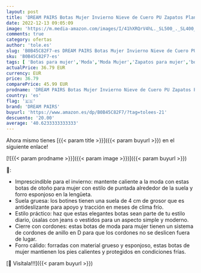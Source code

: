 ```yaml
---
layout: post
title: 'DREAM PAIRS Botas Mujer Invierno Nieve de Cuero PU Zapatos Planas Cálidas Piel Forro Cordones Botas Botines Senderismo Snow Boots Outdoor NEGRO SDAB2201W-E Talla 36  EUR '
date: 2022-12-13 09:05:09
image: 'https://m.media-amazon.com/images/I/41hXRQrV4hL._SL500_._SL400_.jpg'
comments: true
category: ofertas
author: 'tole.es'
slug: 'B0B45C82F7-es DREAM PAIRS Botas Mujer Invierno Nieve de Cuero PU Zapatos...'
sku: 'B0B45C82F7-es'
tags: [ 'Botas para mujer','Moda','Moda Mujer','Zapatos para mujer','botines','dream pairs','zapatos','🇪🇸', ]
actualPrice: 36.79 EUR
currency: EUR
price: 36.79
comparePrice: 45.99 EUR
prodname: 'DREAM PAIRS Botas Mujer Invierno Nieve de Cuero PU Zapatos Planas Cálidas Piel Forro Cordones Botas Botines Senderismo Snow Boots Outdoor NEGRO SDAB2201W-E Talla 36  EUR '
country: 'es'
flag: '🇪🇸'
brand: 'DREAM PAIRS'
buyurl: 'https://www.amazon.es/dp/B0B45C82F7/?tag=tolees-21'
descuento: '20.00'
average: '40.6233333333333'
---
```


Ahora mismo tienes [{{< param title >}}]({{< param buyurl >}}) en el siguiente enlace!

[![{{< param prodname >}}]({{< param image >}})]({{< param buyurl >}})

🔎:

- Imprescindible para el invierno: mantente caliente a la moda con estas botas de otoño para mujer con estilo de puntada alrededor de la suela y forro esponjoso en la lengüeta.
- Suela gruesa: los botines tienen una suela de 4 cm de grosor que es antideslizante para apoyo y tracción en meses de clima frío.
- Estilo práctico: haz que estas elegantes botas sean parte de tu estilo diario, úsalas con jeans o vestidos para un aspecto simple y moderno.
- Cierre con cordones: estas botas de moda para mujer tienen un sistema de cordones de anillo en D para que los cordones no se deslicen fuera de lugar.
- Forro cálido: forradas con material grueso y esponjoso, estas botas de mujer mantienen los pies calientes y protegidos en condiciones frías.

[🛒 Visítala!!!]({{< param buyurl >}})
